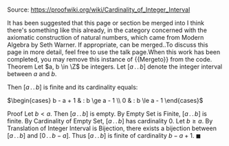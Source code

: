 # 

Source: https://proofwiki.org/wiki/Cardinality_of_Integer_Interval


It has been suggested that this page or section be merged into I think there's something like this already, in the category concerned with the axiomatic construction of natural numbers, which came from Modern Algebra by Seth Warner. If appropriate, can be merged..To discuss this page in more detail, feel free to use the talk page.When this work has been completed, you may remove this instance of {{Mergeto}} from the code.
Theorem
Let $a, b \in \Z$ be integers.
Let $\left[{a \,.\,.\, b}\right]$ denote the integer interval between $a$ and $b$.

Then $\left[{a \,.\,.\, b}\right]$ is finite and its cardinality equals:

$\begin{cases}
b - a + 1 & : b \ge a - 1 \\ 
0 & : b \le a - 1 
\end{cases}$


Proof
Let $b < a$.
Then $\left[{a \,.\,.\, b}\right]$ is empty.
By Empty Set is Finite, $\left[{a \,.\,.\, b}\right]$ is finite.
By Cardinality of Empty Set, $\left[{a \,.\,.\, b}\right]$ has cardinality $0$.
Let $b \ge a$.
By Translation of Integer Interval is Bijection, there exists a bijection between $\left[{a \,.\,.\, b}\right]$ and $\left[{0 \,.\,.\, b - a}\right]$.
Thus $\left[{a \,.\,.\, b}\right]$ is finite of cardinality $b - a + 1$.
$\blacksquare$





